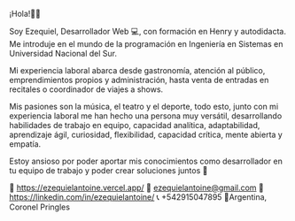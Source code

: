¡Hola!👋😄

Soy Ezequiel, Desarrollador Web 💻, con formación en Henry y autodidacta. 
Me introduje en el mundo de la programación en Ingeniería en Sistemas en Universidad Nacional del Sur. 

Mi experiencia laboral abarca desde gastronomía, atención al público, emprendimientos propios y administración, hasta venta de entradas en recitales o coordinador de viajes a shows.

Mis pasiones son la música, el teatro y el deporte, todo esto, junto con mi experiencia laboral me han hecho una persona muy versátil, desarrollando habilidades de trabajo en equipo, capacidad analítica, adaptabilidad, aprendizaje ágil, curiosidad, flexibilidad, capacidad crítica, mente abierta y empatía.

Estoy ansioso por poder aportar mis conocimientos como desarrollador en tu equipo de trabajo y poder crear soluciones juntos 🚀

💼 https://ezequielantoine.vercel.app/ 
📩 ezequielantoine@gmail.com 
📝 https://linkedin.com/in/ezequielantoine/ 
📞 +542915047895 
📍Argentina, Coronel Pringles
